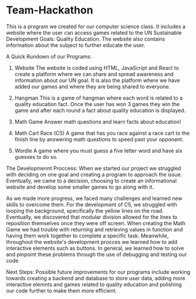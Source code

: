 # Team-Hackathon
This is a program we created for our computer science class. It includes a website where the user can access games related to the UN Sustainable Development Goals: Quality Education. The website also contains information about the subject to further educate the user.

A Quick Rundown of our Programs:
1. Website
  The website is coded using HTML, JavaScript and React to create a platform where we can share and spread awareness and information about our UN goal. It is also the platform where we have added our games and where they are being shared to everyone.
  
2. Hangman
  This is a game of hangman where each word is related to a quality education fact. Once the user has won 3 games they win the game and after  each round a fact about quality education is displayed.
   
3. Math Game
  Answer math questions and learn facts about education!
  
4. Math Cart Race (C5)
  A game that has you race against a race cart to the finish line by answering math questions to speed past your opponent.
  
5. Wordle
  A game where you must guess a five letter word and have six guesses to do so.
  
The Developmennt Proccess:
When we started our project we struggled with deciding on one goal and creating a program to approach the issue. Eventually, we came to a decision, choosing to create an informational website and develop some smaller games to go along with it.

As we made more progress, we faced many challenges and learned new skills to overcome them. For the development of C5, we struggled with looping the background, specifically the yellow lines on the road. Eventually, we discovered that modular division allowed for the lines to reposition themselves once they were off screen. When creating the Math Game we had trouble with returning and retrieving values in function and having them work together to complete a specific task. Meanwhile, throughout the website's development procces we learned how to add interactive elements such as buttons. In general, we learned how to solve and pinpoint these problems through the use of debugging and testing our code.

Next Steps:
Possible future improvements for our programs include working towards creating a backend and database to store user data, adding more interactive elemnts and games related to quality education and polishing our code further to make them more efficient.
